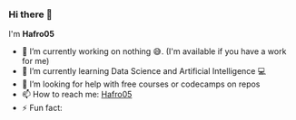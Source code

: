 ### Hi there 👋
I'm **Hafro05**

- 🔭 I’m currently working on nothing 😅. (I'm available if you have a work for me)
- 🌱 I’m currently learning Data Science and Artificial Intelligence 💻
- 🤔 I’m looking for help with free courses or codecamps on repos
- 📫 How to reach me: [Hafro05](https://www.linkedin.com/in/fred-harisson-ouamba-9710891b5/)
- ⚡ Fun fact: 

